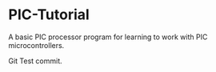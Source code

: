 PIC-Tutorial
============

A basic PIC processor program for learning to work with PIC microcontrollers.

Git Test commit.
